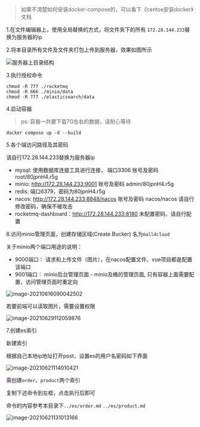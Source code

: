 > 如果不清楚如何安装docker-compose的，可以看下《centos安装docker》文档

1.在文件编辑器上，使用全局替换的方式，将文件夹下的所有 `172.28.144.233`替换为服务器的ip

2.将本目录所有文件及文件夹打包上传到服务器，效果如图所示

![服务器上目录结构](../img/开发环境搭建/服务器上目录结构.png)

3.执行授权命令

```
chmod -R 777 ./rocketmq
chmod -R 666 ./minio/data
chmod -R 777 ./elasticsearch/data
```

4.启动容器

> ps: 容器一共要下载7G左右的数据，请耐心等待

```
docker compose up -d --build
```


5.各个端访问路径及其密码

请自行172.28.144.233替换为服务器ip

 - mysql: 使用数据库连接工具进行连接， 端口3306 账号及密码 root/80jpnH4.r5g
 - minio: http://172.28.144.233:9001 账号及密码 admin/80jpnH4.r5g
 - redis: 端口6379，密码为80jpnH4.r5g
 - nacos: http://172.28.144.233:8848/nacos 账号及密码 nacos/nacos 请自行修改密码，确保不被攻击
 - rocketmq-dashboard：http://172.28.144.233:8180 未配置密码，请自行配置


6.访问minio管理页面，创建存储区域(Create Bucker) 名为`mall4cloud`

关于minio两个端口用途的说明：

- 9000端口： 请求和上传文件（图片），在nacos配置文件、vue项目都是配置该端口
- 9001端口： minio后台管理页面 - minio及桶的管理页面, 只有容器上面需要配置，访问管理页面时重定向

![image-20210616090042502](../img/中间件安装/minio新建桶.png)

若要前端可以读取图片，需要设置权限

![image-20210629112059876](../img/中间件安装/minio设置权限.png)


7.创建es索引

新建索引

根据自己本地ip地址打开post，设置es的用户名密码如下界面



![image-20210621114010421](../img/中间件安装/es%20postman设置密码.png)

需创建`order`、`product`两个索引

复制下述命令到左框，点击执行后即可

命令的内容参考本目录下`../es/order.md` `../es/product.md`

![image-20210621131013166](../img/中间件安装/es%20操作mapping.png)


